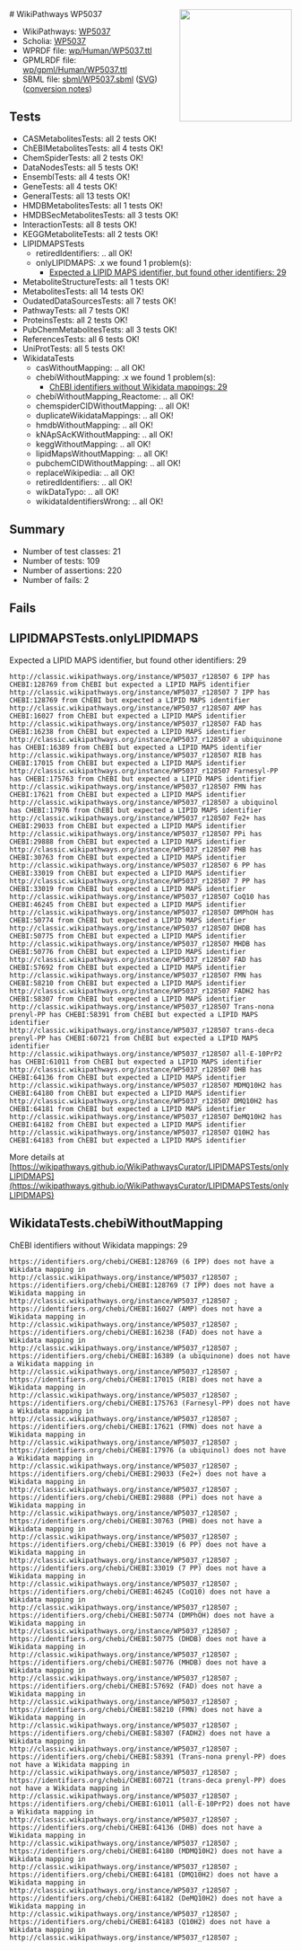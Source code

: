 <img style="float: right; width: 200px" src="../logo.png" />
# WikiPathways WP5037

* WikiPathways: [WP5037](https://identifiers.org/wikipathways:WP5037)
* Scholia: [WP5037](https://scholia.toolforge.org/wikipathways/WP5037)
* WPRDF file: [wp/Human/WP5037.ttl](../wp/Human/WP5037.ttl)
* GPMLRDF file: [wp/gpml/Human/WP5037.ttl](../wp/gpml/Human/WP5037.ttl)
* SBML file: [sbml/WP5037.sbml](../sbml/WP5037.sbml) ([SVG](../sbml/WP5037.svg)) ([conversion notes](../sbml/WP5037.txt))

## Tests
* CASMetabolitesTests: all 2 tests OK!
* ChEBIMetabolitesTests: all 4 tests OK!
* ChemSpiderTests: all 2 tests OK!
* DataNodesTests: all 5 tests OK!
* EnsemblTests: all 4 tests OK!
* GeneTests: all 4 tests OK!
* GeneralTests: all 13 tests OK!
* HMDBMetabolitesTests: all 1 tests OK!
* HMDBSecMetabolitesTests: all 3 tests OK!
* InteractionTests: all 8 tests OK!
* KEGGMetaboliteTests: all 2 tests OK!
* LIPIDMAPSTests
    * retiredIdentifiers: .. all OK!
    * onlyLIPIDMAPS: .x we found 1 problem(s):
        * [Expected a LIPID MAPS identifier, but found other identifiers: 29](#d0bfb6a0)
* MetaboliteStructureTests: all 1 tests OK!
* MetabolitesTests: all 14 tests OK!
* OudatedDataSourcesTests: all 7 tests OK!
* PathwayTests: all 7 tests OK!
* ProteinsTests: all 2 tests OK!
* PubChemMetabolitesTests: all 3 tests OK!
* ReferencesTests: all 6 tests OK!
* UniProtTests: all 5 tests OK!
* WikidataTests
    * casWithoutMapping: .. all OK!
    * chebiWithoutMapping: .x we found 1 problem(s):
        * [ChEBI identifiers without Wikidata mappings: 29](#71d5452b)
    * chebiWithoutMapping_Reactome: .. all OK!
    * chemspiderCIDWithoutMapping: .. all OK!
    * duplicateWikidataMappings: .. all OK!
    * hmdbWithoutMapping: .. all OK!
    * kNApSAcKWithoutMapping: .. all OK!
    * keggWithoutMapping: .. all OK!
    * lipidMapsWithoutMapping: .. all OK!
    * pubchemCIDWithoutMapping: .. all OK!
    * replaceWikipedia: .. all OK!
    * retiredIdentifiers: .. all OK!
    * wikDataTypo: .. all OK!
    * wikidataIdentifiersWrong: .. all OK!


## Summary

* Number of test classes: 21
* Number of tests: 109
* Number of assertions: 220
* Number of fails: 2

## Fails

<a name="d0bfb6a0" />

## LIPIDMAPSTests.onlyLIPIDMAPS

Expected a LIPID MAPS identifier, but found other identifiers: 29
```
http://classic.wikipathways.org/instance/WP5037_r128507 6 IPP has CHEBI:128769 from ChEBI but expected a LIPID MAPS identifier
http://classic.wikipathways.org/instance/WP5037_r128507 7 IPP has CHEBI:128769 from ChEBI but expected a LIPID MAPS identifier
http://classic.wikipathways.org/instance/WP5037_r128507 AMP has CHEBI:16027 from ChEBI but expected a LIPID MAPS identifier
http://classic.wikipathways.org/instance/WP5037_r128507 FAD has CHEBI:16238 from ChEBI but expected a LIPID MAPS identifier
http://classic.wikipathways.org/instance/WP5037_r128507 a ubiquinone has CHEBI:16389 from ChEBI but expected a LIPID MAPS identifier
http://classic.wikipathways.org/instance/WP5037_r128507 RIB has CHEBI:17015 from ChEBI but expected a LIPID MAPS identifier
http://classic.wikipathways.org/instance/WP5037_r128507 Farnesyl-PP has CHEBI:175763 from ChEBI but expected a LIPID MAPS identifier
http://classic.wikipathways.org/instance/WP5037_r128507 FMN has CHEBI:17621 from ChEBI but expected a LIPID MAPS identifier
http://classic.wikipathways.org/instance/WP5037_r128507 a ubiquinol has CHEBI:17976 from ChEBI but expected a LIPID MAPS identifier
http://classic.wikipathways.org/instance/WP5037_r128507 Fe2+ has CHEBI:29033 from ChEBI but expected a LIPID MAPS identifier
http://classic.wikipathways.org/instance/WP5037_r128507 PPi has CHEBI:29888 from ChEBI but expected a LIPID MAPS identifier
http://classic.wikipathways.org/instance/WP5037_r128507 PHB has CHEBI:30763 from ChEBI but expected a LIPID MAPS identifier
http://classic.wikipathways.org/instance/WP5037_r128507 6 PP has CHEBI:33019 from ChEBI but expected a LIPID MAPS identifier
http://classic.wikipathways.org/instance/WP5037_r128507 7 PP has CHEBI:33019 from ChEBI but expected a LIPID MAPS identifier
http://classic.wikipathways.org/instance/WP5037_r128507 CoQ10 has CHEBI:46245 from ChEBI but expected a LIPID MAPS identifier
http://classic.wikipathways.org/instance/WP5037_r128507 DMPhOH has CHEBI:50774 from ChEBI but expected a LIPID MAPS identifier
http://classic.wikipathways.org/instance/WP5037_r128507 DHDB has CHEBI:50775 from ChEBI but expected a LIPID MAPS identifier
http://classic.wikipathways.org/instance/WP5037_r128507 MHDB has CHEBI:50776 from ChEBI but expected a LIPID MAPS identifier
http://classic.wikipathways.org/instance/WP5037_r128507 FAD has CHEBI:57692 from ChEBI but expected a LIPID MAPS identifier
http://classic.wikipathways.org/instance/WP5037_r128507 FMN has CHEBI:58210 from ChEBI but expected a LIPID MAPS identifier
http://classic.wikipathways.org/instance/WP5037_r128507 FADH2 has CHEBI:58307 from ChEBI but expected a LIPID MAPS identifier
http://classic.wikipathways.org/instance/WP5037_r128507 Trans-nona prenyl-PP has CHEBI:58391 from ChEBI but expected a LIPID MAPS identifier
http://classic.wikipathways.org/instance/WP5037_r128507 trans-deca prenyl-PP has CHEBI:60721 from ChEBI but expected a LIPID MAPS identifier
http://classic.wikipathways.org/instance/WP5037_r128507 all-E-10PrP2 has CHEBI:61011 from ChEBI but expected a LIPID MAPS identifier
http://classic.wikipathways.org/instance/WP5037_r128507 DHB has CHEBI:64136 from ChEBI but expected a LIPID MAPS identifier
http://classic.wikipathways.org/instance/WP5037_r128507 MDMQ10H2 has CHEBI:64180 from ChEBI but expected a LIPID MAPS identifier
http://classic.wikipathways.org/instance/WP5037_r128507 DMQ10H2 has CHEBI:64181 from ChEBI but expected a LIPID MAPS identifier
http://classic.wikipathways.org/instance/WP5037_r128507 DeMQ10H2 has CHEBI:64182 from ChEBI but expected a LIPID MAPS identifier
http://classic.wikipathways.org/instance/WP5037_r128507 Q10H2 has CHEBI:64183 from ChEBI but expected a LIPID MAPS identifier
```

More details at [https://wikipathways.github.io/WikiPathwaysCurator/LIPIDMAPSTests/onlyLIPIDMAPS](https://wikipathways.github.io/WikiPathwaysCurator/LIPIDMAPSTests/onlyLIPIDMAPS)

<a name="71d5452b" />

## WikidataTests.chebiWithoutMapping

ChEBI identifiers without Wikidata mappings: 29
```
https://identifiers.org/chebi/CHEBI:128769 (6 IPP) does not have a Wikidata mapping in http://classic.wikipathways.org/instance/WP5037_r128507 ; 
https://identifiers.org/chebi/CHEBI:128769 (7 IPP) does not have a Wikidata mapping in http://classic.wikipathways.org/instance/WP5037_r128507 ; 
https://identifiers.org/chebi/CHEBI:16027 (AMP) does not have a Wikidata mapping in http://classic.wikipathways.org/instance/WP5037_r128507 ; 
https://identifiers.org/chebi/CHEBI:16238 (FAD) does not have a Wikidata mapping in http://classic.wikipathways.org/instance/WP5037_r128507 ; 
https://identifiers.org/chebi/CHEBI:16389 (a ubiquinone) does not have a Wikidata mapping in http://classic.wikipathways.org/instance/WP5037_r128507 ; 
https://identifiers.org/chebi/CHEBI:17015 (RIB) does not have a Wikidata mapping in http://classic.wikipathways.org/instance/WP5037_r128507 ; 
https://identifiers.org/chebi/CHEBI:175763 (Farnesyl-PP) does not have a Wikidata mapping in http://classic.wikipathways.org/instance/WP5037_r128507 ; 
https://identifiers.org/chebi/CHEBI:17621 (FMN) does not have a Wikidata mapping in http://classic.wikipathways.org/instance/WP5037_r128507 ; 
https://identifiers.org/chebi/CHEBI:17976 (a ubiquinol) does not have a Wikidata mapping in http://classic.wikipathways.org/instance/WP5037_r128507 ; 
https://identifiers.org/chebi/CHEBI:29033 (Fe2+) does not have a Wikidata mapping in http://classic.wikipathways.org/instance/WP5037_r128507 ; 
https://identifiers.org/chebi/CHEBI:29888 (PPi) does not have a Wikidata mapping in http://classic.wikipathways.org/instance/WP5037_r128507 ; 
https://identifiers.org/chebi/CHEBI:30763 (PHB) does not have a Wikidata mapping in http://classic.wikipathways.org/instance/WP5037_r128507 ; 
https://identifiers.org/chebi/CHEBI:33019 (6 PP) does not have a Wikidata mapping in http://classic.wikipathways.org/instance/WP5037_r128507 ; 
https://identifiers.org/chebi/CHEBI:33019 (7 PP) does not have a Wikidata mapping in http://classic.wikipathways.org/instance/WP5037_r128507 ; 
https://identifiers.org/chebi/CHEBI:46245 (CoQ10) does not have a Wikidata mapping in http://classic.wikipathways.org/instance/WP5037_r128507 ; 
https://identifiers.org/chebi/CHEBI:50774 (DMPhOH) does not have a Wikidata mapping in http://classic.wikipathways.org/instance/WP5037_r128507 ; 
https://identifiers.org/chebi/CHEBI:50775 (DHDB) does not have a Wikidata mapping in http://classic.wikipathways.org/instance/WP5037_r128507 ; 
https://identifiers.org/chebi/CHEBI:50776 (MHDB) does not have a Wikidata mapping in http://classic.wikipathways.org/instance/WP5037_r128507 ; 
https://identifiers.org/chebi/CHEBI:57692 (FAD) does not have a Wikidata mapping in http://classic.wikipathways.org/instance/WP5037_r128507 ; 
https://identifiers.org/chebi/CHEBI:58210 (FMN) does not have a Wikidata mapping in http://classic.wikipathways.org/instance/WP5037_r128507 ; 
https://identifiers.org/chebi/CHEBI:58307 (FADH2) does not have a Wikidata mapping in http://classic.wikipathways.org/instance/WP5037_r128507 ; 
https://identifiers.org/chebi/CHEBI:58391 (Trans-nona prenyl-PP) does not have a Wikidata mapping in http://classic.wikipathways.org/instance/WP5037_r128507 ; 
https://identifiers.org/chebi/CHEBI:60721 (trans-deca prenyl-PP) does not have a Wikidata mapping in http://classic.wikipathways.org/instance/WP5037_r128507 ; 
https://identifiers.org/chebi/CHEBI:61011 (all-E-10PrP2) does not have a Wikidata mapping in http://classic.wikipathways.org/instance/WP5037_r128507 ; 
https://identifiers.org/chebi/CHEBI:64136 (DHB) does not have a Wikidata mapping in http://classic.wikipathways.org/instance/WP5037_r128507 ; 
https://identifiers.org/chebi/CHEBI:64180 (MDMQ10H2) does not have a Wikidata mapping in http://classic.wikipathways.org/instance/WP5037_r128507 ; 
https://identifiers.org/chebi/CHEBI:64181 (DMQ10H2) does not have a Wikidata mapping in http://classic.wikipathways.org/instance/WP5037_r128507 ; 
https://identifiers.org/chebi/CHEBI:64182 (DeMQ10H2) does not have a Wikidata mapping in http://classic.wikipathways.org/instance/WP5037_r128507 ; 
https://identifiers.org/chebi/CHEBI:64183 (Q10H2) does not have a Wikidata mapping in http://classic.wikipathways.org/instance/WP5037_r128507 ; 
```

